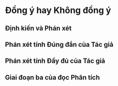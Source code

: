 
# Đồng ý hay Không đồng ý

## Định kiến và Phán xét

## Phán xét tính Đúng đắn của Tác giả

## Phán xét tính Đầy đủ của Tác giả

## Giai đoạn ba của đọc Phân tích
